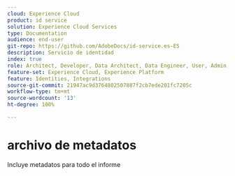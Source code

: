 ```yaml
---
cloud: Experience Cloud
product: id service
solution: Experience Cloud Services
type: Documentation
audience: end-user
git-repo: https://github.com/AdobeDocs/id-service.es-ES
description: Servicio de identidad
index: true
role: Architect, Developer, Data Architect, Data Engineer, User, Admin, Leader
feature-set: Experience Cloud, Experience Platform
feature: Identities, Integrations
source-git-commit: 21947ac9d3764802507887f2cb7ede201fc7205c
workflow-type: tm+mt
source-wordcount: '13'
ht-degree: 100%

---
```



# archivo de metadatos

Incluye metadatos para todo el informe